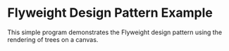 # Flyweight Design Pattern Example
This simple program demonstrates the Flyweight design pattern using the rendering of trees on a canvas.
